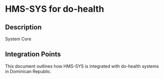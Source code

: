 # HMS-SYS for do-health

## Description

System Core

## Integration Points

This document outlines how HMS-SYS is integrated with do-health systems in Dominican Republic.

